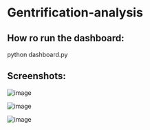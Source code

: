 # Gentrification-analysis

## How ro run the dashboard:
python dashboard.py

## Screenshots:
![image](https://github.com/user-attachments/assets/ffe1e6b3-b6fd-48fd-9515-eedfd0ac0296)

![image](https://github.com/user-attachments/assets/5bf566b5-cc8f-4537-a58e-5fabae80dc98)

![image](https://github.com/user-attachments/assets/daeafdaa-13a4-49e1-8306-0f9555250e31)

